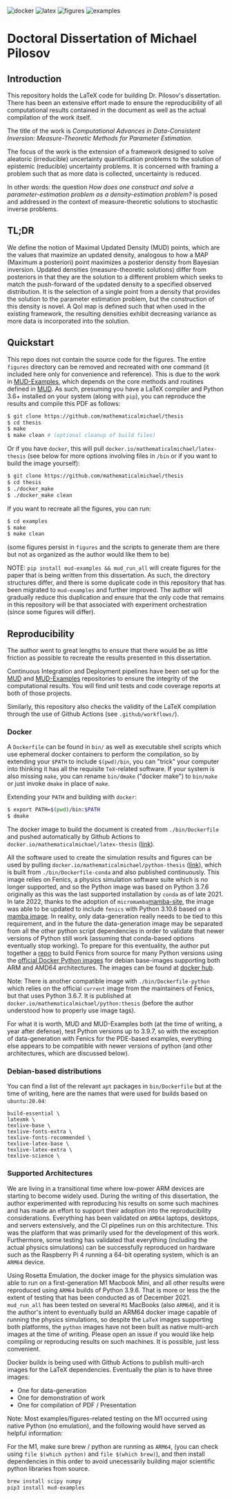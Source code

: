 ![docker](https://github.com/mathematicalmichael/thesis/actions/workflows/docker.yml/badge.svg)
![latex](https://github.com/mathematicalmichael/thesis/actions/workflows/main.yml/badge.svg)
![figures](https://github.com/mathematicalmichael/thesis/actions/workflows/figures.yml/badge.svg)
![examples](https://github.com/mathematicalmichael/thesis/actions/workflows/examples.yml/badge.svg)


# Doctoral Dissertation of Michael Pilosov


## Introduction
This repository holds the LaTeX code for building Dr. Pilosov's dissertation.
There has been an extensive effort made to ensure the reproducibility of all computational results contained in the document as well as the actual compilation of the work itself.

The title of the work is _Computational Advances in Data-Consistent Inversion: Measure-Theoretic Methods for Parameter Estimation_.

The focus of the work is the extension of a framework designed to solve aleatoric (irreducible) uncertainty quantification problems to the solution of epistemic (reducible) uncertainty problems.
It is concerned with framing a problem such that as more data is collected, uncertainty is reduced.

In other words: the question _How does one construct and solve a parameter-estimation problem as a density-estimation problem?_ is posed and addressed in the context of measure-theoretic solutions to stochastic inverse problems.


## TL;DR
We define the notion of Maximal Updated Density (MUD) points, which are the values that maximize an updated density, analogous to how a MAP (Maximum a posteriori) point maximizes a posterior density from Bayesian inversion.
Updated densities (measure-theoretic solutions) differ from posteriors in that they are the solution to a different problem which seeks to match the push-forward of the updated density to a specified observed distribution.
It is the selection of a single point from a density that provides the solution to the parameter estimation problem, but the construction of this density is novel.
A QoI map is defined such that when used in the existing framework, the resulting densities exhibit decreasing variance as more data is incorporated into the solution.


## Quickstart
This repo does not contain the source code for the figures. The entire `figures` directory can be removed and recreated with one command (it included here only for convenience and reference).
This is due to the work in [MUD-Examples](https://github.com/mathematicalmichael/mud-examples.git), which depends on the core methods and routines defined in [MUD](https://github.com/mathematicalmichael/mud.git).
As such, presuming you have a LaTeX compiler and Python 3.6+ installed on your system (along with `pip`), you can reproduce the results and compile this PDF as follows:

```sh
$ git clone https://github.com/mathematicalmichael/thesis
$ cd thesis
$ make
$ make clean # (optional cleanup of build files)
```

Or if you have `docker`, this will pull `docker.io/mathematicalmichael/latex-thesis` (see below for more options involving files in `/bin` or if you want to build the image yourself):

```sh
$ git clone https://github.com/mathematicalmichael/thesis
$ cd thesis
$ ./docker_make
$ ./docker_make clean
```

If you want to recreate all the figures, you can run:

```sh
$ cd examples
$ make
$ make clean
```

(some figures persist in `figures` and the scripts to generate them are there but not as organized as the author would like them to be)

NOTE: `pip install mud-examples && mud_run_all` will create figures for the paper that is being written from this dissertation. As such, the directory structures differ, and there is some duplicate code in this repository that has been migrated to `mud-examples` and further improved. The author will gradually reduce this duplication and ensure that the only code that remains in this repository will be that associated with experiment orchestration (since some figures will differ).


## Reproducibility
The author went to great lengths to ensure that there would be as little friction as possible to recreate the results presented in this dissertation.

Continuous Integration and Deployment pipelines have been set up for the [MUD](https://github.com/mathematicalmichael/mud.git) and [MUD-Examples](https://github.com/mathematicalmichael/mud-examples.git) repositories to ensure the integrity of the computational results.
You will find unit tests and code coverage reports at both of those projects.

Similarly, this repository also checks the validity of the LaTeX compilation through the use of Github Actions (see `.github/workflows/`).


### Docker
A `Dockerfile` can be found in `bin/` as well as executable shell scripts which use ephemeral docker containers to perform the compilation, so by extending your `$PATH` to include `$(pwd)/bin`, you can "trick" your computer into thinking it has all the requisite `TeX`-related software.
If your system is also missing `make`, you can rename `bin/dmake` ("docker make") to `bin/make` or just invoke `dmake` in place of `make`.

Extending your `PATH` and building with `docker`:
```sh
$ export PATH=$(pwd)/bin:$PATH
$ dmake
```

The docker image to build the document is created from `./bin/Dockerfile` and pushed automatically by Github Actions to
`docker.io/mathematicalmichael/latex-thesis` ([link][latex-thesis-hub]).

All the software used to create the simulation results and figures can be used by pulling
`docker.io/mathematicalmichael/python-thesis` ([link][python-thesis-hub]), which is built from `./bin/Dockerfile-conda` and also published continuously.
This image relies on Fenics, a physics simulation software suite which is no longer supported, and so the Python image was based on Python 3.7.6 originally as this was the last supported installation by `conda` as of late 2021.
In late 2022, thanks to the adoption of `micromamba`[mamba-site], the image was able to be updated to include `fenics` with Python 3.10.6 based on a [mamba image][mamba-hub].
In reality, only data-generation really needs to be tied to this requirement, and in the future the data-generation image may be separated from all
the other python script dependencies in order to validate that newer versions of Python still work (assuming that conda-based options eventually stop working).
To prepare for this eventuality, the author put together a [repo](https://github.com/mindthemath/fenics) to build Fenics from source for many Python versions using the [official Docker Python images][python-hub] for debian base-images supporting both ARM and AMD64 architectures.
The images can be found at [docker hub][fenics-hub].

Note: There is another compatible image with `./bin/Dockerfile-python` which relies on the official `current` image from the maintainers of Fenics, but that uses Python 3.6.7.
It is published at `docker.io/mathematicalmichael/python:thesis` (before the author understood how to properly use image tags).


For what it is worth, MUD and MUD-Examples both (at the time of writing, a year after defense), test Python versions up to 3.9.7, so with the exception of data-generation with Fenics for the PDE-based examples, everything else appears to be compatible with newer versions of python (and other architectures, which are discussed below).


### Debian-based distributions
You can find a list of the relevant `apt` packages in `bin/Dockerfile` but at the time of writing, here are the names that were used for builds based on `ubuntu:20.04`:

```
build-essential \
latexmk \
texlive-base \
texlive-fonts-extra \ 
texlive-fonts-recommended \
texlive-latex-base \
texlive-latex-extra \
texlive-science \
```


### Supported Architectures
We are living in a transitional time where low-power ARM devices are starting to become widely used.
During the writing of this dissertation, the author experimented with reproducing his results on some such machines and has made an effort to support their adoption into the reproducibility considerations.
Everything has been validated on `AMD64` laptops, desktops, and servers extensively, and the CI pipelines run on this architecture.
This was the platform that was primarily used for the development of this work.
Furthermore, some testing has validated that everything (including the actual physics simulations) can be successfully reproduced on hardware such as the Raspberry Pi 4 running a 64-bit operating system, which is an `ARM64` device.


Using Rosetta Emulation, the docker image for the physics simulation was able to run on a first-generation M1 Macbook Mini, and all other results were reproduced using `ARM64` builds of Python 3.9.6.
That is more or less the the extent of testing that has been conducted as of December 2021.
`mud_run_all` has been tested on several `M1` MacBooks (also `ARM64`), and it is the author's intent to eventually build an ARM64 docker image capable of running the physics simulations, so despite the `LaTeX` images supporting both platforms, the `python` images have not been built as native multi-arch images at the time of writing.
Please open an issue if you would like help compiling or reproducing results on such machines. It is possible, just less convenient.

Docker buildx is being used with Github Actions to publish multi-arch images for the LaTeX dependencies.
Eventually the plan is to have three images:
- One for data-generation
- One for demonstration of work
- One for compilation of PDF / Presentation


Note:
Most examples/figures-related testing on the M1 occurred using native Python (no emulation), and the following would have served as helpful information:

For the M1, make sure brew / python are running as `ARM64`, (you can check using `file $(which python)` and `file $(which brew)`), and then install dependencies in this order to avoid unecessarily building major scientific python libraries from source.

```sh
brew install scipy numpy
pip3 install mud-examples
```


[mamba-site]: https://mamba.readthedocs.io/en/latest/user_guide/micromamba.html
[mamba-hub]: https://hub.docker.com/r/mambaorg/micromamba/tags?page=1&name=bullseye
[fenics-hub]: https://hub.docker.com/r/mindthemath/fenics/tags
[python-hub]: https://hub.docker.com/_/python/
[python-thesis-hub]: https://hub.docker.com/r/mathematicalmichael/python-thesis/tags
[latex-thesis-hub]: https://hub.docker.com/r/mathematicalmichael/latex-thesis/tags

